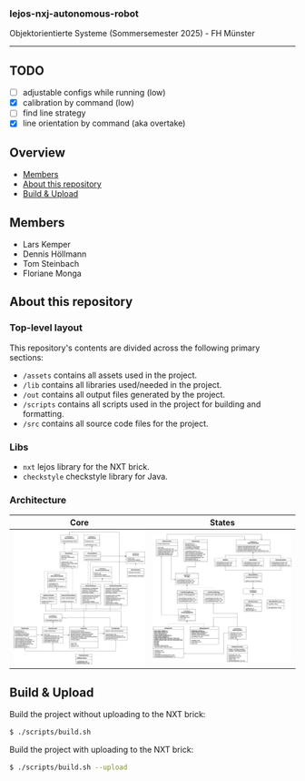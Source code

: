 <h3>lejos-nxj-autonomous-robot</h3>
<p>Objektorientierte Systeme (Sommersemester 2025) - FH Münster</p>

---

## TODO

- [ ] adjustable configs while running (low)
- [x] calibration by command (low)
- [ ] find line strategy
- [x] line orientation by command (aka overtake)

## Overview

- [Members](https://github.com/fh-dualies/lejos-nxj-autonomous-robot#members)
- [About this repository](https://github.com/fh-dualies/lejos-nxj-autonomous-robot#about-this-repository)
- [Build & Upload](https://github.com/fh-dualies/lejos-nxj-autonomous-robot#build--upload)

## Members

- Lars Kemper
- Dennis Höllmann
- Tom Steinbach
- Floriane Monga

## About this repository

### Top-level layout

This repository's contents are divided across the following primary sections:

- `/assets` contains all assets used in the project.
- `/lib` contains all libraries used/needed in the project.
- `/out` contains all output files generated by the project.
- `/scripts` contains all scripts used in the project for building and formatting.
- `/src` contains all source code files for the project.

### Libs

- `nxt` lejos library for the NXT brick.
- `checkstyle` checkstyle library for Java.

### Architecture

|                               Core                                |                                States                                 |
|:-----------------------------------------------------------------:|:---------------------------------------------------------------------:|
| ![core](/assets/diagrams/class-diagram/core-class-diagram.drawio.svg?raw=true) | ![states](/assets/diagrams/class-diagram/states-class-diagram.drawio.svg?raw=true) |

## Build & Upload

Build the project without uploading to the NXT brick:

```sh
$ ./scripts/build.sh
```

Build the project with uploading to the NXT brick:

```sh
$ ./scripts/build.sh --upload
```